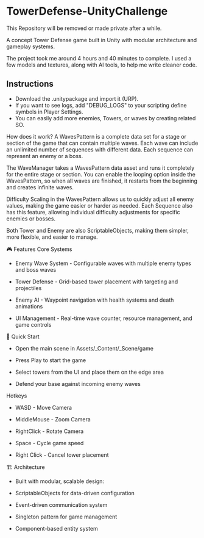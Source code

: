 # TowerDefense-UnityChallenge
This Repository will be removed or made private after a while.

A concept Tower Defense game built in Unity with modular architecture and gameplay systems.

The project took me around 4 hours and 40 minutes to complete. I used a few models and textures, along with AI tools, to help me write cleaner code.

## Instructions
- Download the .unitypackage and import it (URP).
- If you want to see logs, add "DEBUG_LOGS" to your scripting define symbols in Player Settings.
- You can easily add more enemies, Towers, or waves by creating related SO.

How does it work?
A WavesPattern is a complete data set for a stage or section of the game that can contain multiple waves.
Each wave can include an unlimited number of sequences with different data.
Each sequence can represent an enemy or a boss.

The WaveManager takes a WavesPattern data asset and runs it completely for the entire stage or section.
You can enable the looping option inside the WavesPattern, so when all waves are finished, it restarts from the beginning and creates infinite waves.

Difficulty Scaling in the WavesPattern allows us to quickly adjust all enemy values, making the game easier or harder as needed. Each Sequence also has this feature, allowing individual difficulty adjustments for specific enemies or bosses.

Both Tower and Enemy are also ScriptableObjects, making them simpler, more flexible, and easier to manage.


🎮 Features
Core Systems

- Enemy Wave System - Configurable waves with multiple enemy types and boss waves

- Tower Defense - Grid-based tower placement with targeting and projectiles

- Enemy AI - Waypoint navigation with health systems and death animations

- UI Management - Real-time wave counter, resource management, and game controls


🚀 Quick Start

- Open the main scene in Assets/_Content/_Scene/game

- Press Play to start the game

- Select towers from the UI and place them on the edge area

- Defend your base against incoming enemy waves

Hotkeys

- WASD - Move Camera

- MiddleMouse - Zoom Camera

- RightClick - Rotate Camera

- Space - Cycle game speed

- Right Click - Cancel tower placement

🏗️ Architecture

- Built with modular, scalable design:

- ScriptableObjects for data-driven configuration

- Event-driven communication system

- Singleton pattern for game management

- Component-based entity system
